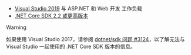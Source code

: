 * [Visual Studio 2019](https://visualstudio.microsoft.com/downloads/?utm_medium=microsoft&utm_source=docs.microsoft.com&utm_campaign=inline+link&utm_content=download+vs2019) 与 ASP.NET 和 Web 开发  工作负载
* [.NET Core SDK 2.2 或更高版本](https://www.microsoft.com/net/download/all)

> [!WARNING]
> 如果使用 Visual Studio 2017，请参阅 [dotnet/sdk 问题 #3124](https://github.com/dotnet/sdk/issues/3124)，以了解无法与 Visual Studio 一起使用的 .NET Core SDK 版本的信息。
